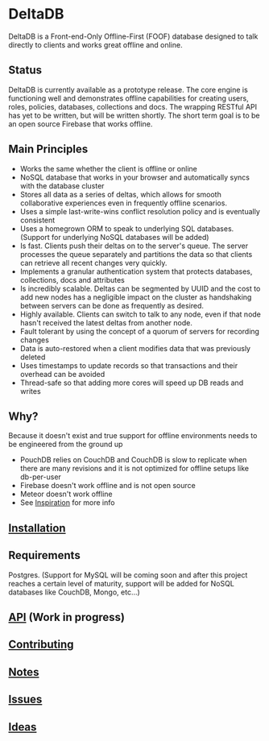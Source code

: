 DeltaDB
===

DeltaDB is a Front-end-Only Offline-First (FOOF) database designed to talk directly to clients and works great offline and online.


Status
---

DeltaDB is currently available as a prototype release. The core engine is functioning well and demonstrates offline capabilities for creating users, roles, policies, databases, collections and docs. The wrapping RESTful API has yet to be written, but will be written shortly. The short term goal is to be an open source Firebase that works offline.


Main Principles
---

* Works the same whether the client is offline or online
* NoSQL database that works in your browser and automatically syncs with the database cluster
* Stores all data as a series of deltas, which allows for smooth collaborative experiences even in frequently offline scenarios.
* Uses a simple last-write-wins conflict resolution policy and is eventually consistent
* Uses a homegrown ORM to speak to underlying SQL databases. (Support for underlying NoSQL databases will be added)
* Is fast. Clients push their deltas on to the server's queue. The server processes the queue separately and partitions the data so that clients can retrieve all recent changes very quickly.
* Implements a granular authentication system that protects databases, collections, docs and attributes
* Is incredibly scalable. Deltas can be segmented by UUID and the cost to add new nodes has a negligible impact on the cluster as handshaking between servers can be done as frequently as desired.
* Highly available. Clients can switch to talk to any node, even if that node hasn't received the latest deltas from another node.
* Fault tolerant by using the concept of a quorum of servers for recording changes
* Data is auto-restored when a client modifies data that was previously deleted
* Uses timestamps to update records so that transactions and their overhead can be avoided
* Thread-safe so that adding more cores will speed up DB reads and writes


Why?
---

Because it doesn't exist and true support for offline environments needs to be engineered from the ground up
- PouchDB relies on CouchDB and CouchDB is slow to replicate when there are many revisions and it is not optimized for offline setups like db-per-user
- Firebase doesn't work offline and is not open source
- Meteor doesn't work offline
- See [Inspiration](INSPIRATION.md) for more info


[Installation](INSTALL.md)
---


Requirements
---

Postgres. (Support for MySQL will be coming soon and after this project reaches a certain level of maturity, support will be added for NoSQL databases like CouchDB, Mongo, etc...)


[API](API.md) (Work in progress)
---


[Contributing](CONTRIBUTING.md)
---


[Notes](NOTES.md)
---


[Issues](ISSUES.md)
---


[Ideas](IDEAS.md)
---

